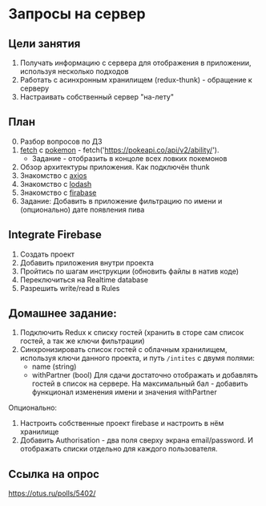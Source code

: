 # Запросы на сервер

## Цели занятия

1. Получать информацию с сервера для отображения в приложении, используя несколько подходов
2. Работать с асинхронным хранилищем (redux-thunk) - обращение к серверу
3. Настраивать собственный сервер "на-лету"

## План

0. Разбор вопросов по ДЗ
1. [fetch](https://developer.mozilla.org/en-US/docs/Web/API/Fetch_API) с [pokemon](https://pokeapi.co/) - fetch('https://pokeapi.co/api/v2/ability/'). 
    * Задание - отобразить в концоле всех ловких покемонов
2. Обзор архитектуры приложения. Как подключён thunk
3. Знакомство с [axios](https://github.com/axios/axios)
4. Знакомство с [lodash](https://lodash.com/docs/4.17.15)
5. Знакомство с [firabase](https://invertase.io/oss/react-native-firebase/)
6. Задание: Добавить в приложение фильтрацию по имени и (опционально) дате появления пива
 
## Integrate Firebase

1. Создать проект
2. Добавить приложения внутри проекта
3. Пройтись по шагам инструкции (обновить файлы в натив коде)
4. Переключиться на Realtime database
6. Разрешить write/read в Rules

## Домашнее задание:

1. Подключить Redux к списку гостей (хранить в сторе сам список гостей, а так же ключи фильтрации)
2. Синхронизировать список гостей с облачным хранилищем, используя ключи данного проекта, и путь `/intites` c двумя полями:
    * name (string)
    * withPartner (bool)
   Для сдачи достаточно отображать и добавлять гостей в список на сервере. На максимальный бал - добавить функционал изменения имени и значения withPartner

Опционально:
1. Настроить собственные проект firebase и настроить в нём хранилище
2. Добавить Authorisation - два поля сверху экрана email/password. И отображать списки отдельно для каждого пользователя. 

## Ссылка на опрос

https://otus.ru/polls/5402/

